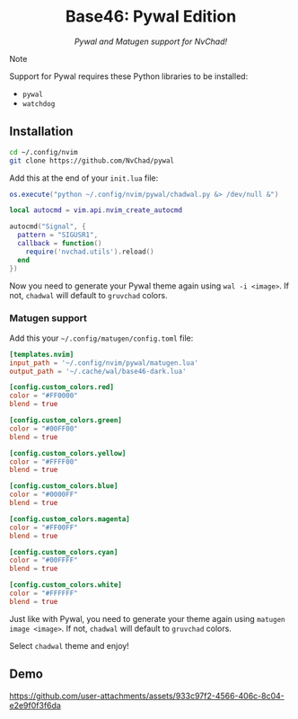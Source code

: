 <h1 align="center">Base46: Pywal Edition</h1>

<p align="center"><i>Pywal and Matugen support for NvChad!</i></p>

> [!NOTE]
> Support for Pywal requires these Python libraries to be installed:
> - `pywal`
> - `watchdog`

## Installation
```bash
cd ~/.config/nvim
git clone https://github.com/NvChad/pywal
```
Add this at the end of your `init.lua` file:
```lua
os.execute("python ~/.config/nvim/pywal/chadwal.py &> /dev/null &")

local autocmd = vim.api.nvim_create_autocmd

autocmd("Signal", {
  pattern = "SIGUSR1",
  callback = function()
    require('nvchad.utils').reload()
  end
})
```
Now you need to generate your Pywal theme again using `wal -i <image>`. If not, `chadwal` will default to `gruvchad` colors.

### Matugen support
Add this your `~/.config/matugen/config.toml` file:
```toml
[templates.nvim]
input_path = '~/.config/nvim/pywal/matugen.lua'
output_path = '~/.cache/wal/base46-dark.lua'

[config.custom_colors.red]
color = "#FF0000"
blend = true

[config.custom_colors.green]
color = "#00FF00"
blend = true

[config.custom_colors.yellow]
color = "#FFFF00"
blend = true

[config.custom_colors.blue]
color = "#0000FF"
blend = true

[config.custom_colors.magenta]
color = "#FF00FF"
blend = true

[config.custom_colors.cyan]
color = "#00FFFF"
blend = true

[config.custom_colors.white]
color = "#FFFFFF"
blend = true
```

Just like with Pywal, you need to generate your theme again using `matugen image <image>`. If not, `chadwal` will default to `gruvchad` colors.

Select `chadwal` theme and enjoy!

## Demo
https://github.com/user-attachments/assets/933c97f2-4566-406c-8c04-e2e9f0f3f6da
